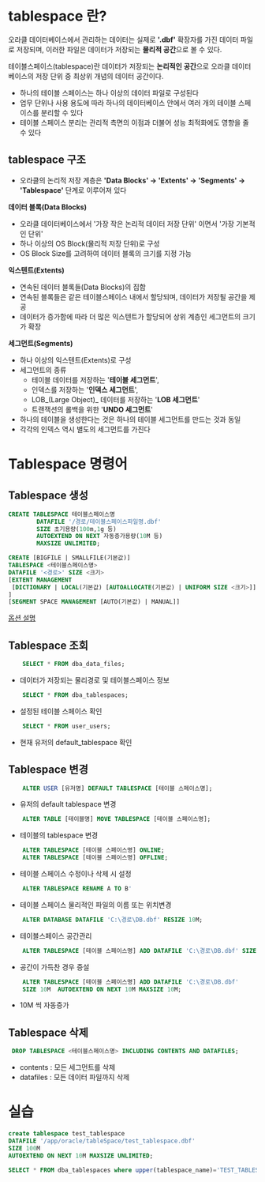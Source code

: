 # tablespace 란?

오라클 데이터베이스에서 관리하는 데이터는 실제로 **'.dbf'** 확장자를 가진 데이터 파일로 저장되며, 이러한 파일은 데이터가 저장되는 **물리적 공간**으로 볼 수 있다.

테이블스페이스(tablespace)란 데이터가 저장되는 **논리적인 공간**으로 오라클 데이터베이스의 저장 단위 중 최상위 개념의 데이터 공간이다.

- 하나의 테이블 스페이스는 하나 이상의 데이터 파일로 구성된다
- 업무 단위나 사용 용도에 따라 하나의 데이터베이스 안에서 여러 개의 테이블 스페이스를 분리할 수 있다
- 테이블 스페이스 분리는 관리적 측면의 이점과 더불어 성능 최적화에도 영향을 줄 수 있다

## tablespace 구조

- 오라클의 논리적 저장 계층은 **'Data Blocks' -> 'Extents' -> 'Segments' -> 'Tablespace'** 단계로 이루어져 있다

**데이터 블록(Data Blocks)**
- 오라클 데이터베이스에서 '가장 작은 논리적 데이터 저장 단위' 이면서 '가장 기본적인 단위'
- 하나 이상의 OS Block(물리적 저장 단위)로 구성
- OS Block Size를 고려하여 데이터 블록의 크기를 지정 가능

**익스텐트(Extents)**
- 연속된 데이터 블록들(Data Blocks)의 집합
- 연속된 블록들은 같은 테이블스페이스 내에서 할당되며, 데이터가 저장될 공간을 제공
- 데이터가 증가함에 따라 더 많은 익스텐트가 할당되어 상위 계층인 세그먼트의 크기가 확장

**세그먼트(Segments)**
- 하나 이상의 익스텐트(Extents)로 구성
- 세그먼트의 종류
	- 테이블 데이터를 저장하는 '**테이블 세그먼트**', 
	- 인덱스를 저장하는 '**인덱스 세그먼트**',
	- LOB_(Large Object)_ 데이터를 저장하는 '**LOB 세그먼트**'
	- 트랜잭션의 롤백을 위한 '**UNDO 세그먼트**'
- 하나의 테이블을 생성한다는 것은 하나의 테이블 세그먼트를 만드는 것과 동일
- 각각의 인덱스 역시 별도의 세그먼트를 가진다

# Tablespace 명령어

## Tablespace 생성

```sql
CREATE TABLESPACE 테이블스페이스명
        DATAFILE '/경로/테이블스페이스파일명.dbf'
        SIZE 초기용량(100m,1g 등)
        AUTOEXTEND ON NEXT 자동증가용량(10M 등)
        MAXSIZE UNLIMITED;
```

```sql
CREATE [BIGFILE | SMALLFILE(기본값)] 
TABLESPACE <테이블스페이스명> 
DATAFILE '<경로>' SIZE <크기> 
[EXTENT MANAGEMENT 
 [DICTIONARY | LOCAL(기본값) [AUTOALLOCATE(기본값) | UNIFORM SIZE <크기>]] 
] 
[SEGMENT SPACE MANAGEMENT [AUTO(기본값) | MANUAL]]
```
[옵션 설명](<Tablespace 옵션 설명.md>)
## Tablespace 조회
```sql
    SELECT * FROM dba_data_files;  
```
- 데이터가 저장되는 물리경로 및 테이블스페이스 정보

```sql
    SELECT * FROM dba_tablespaces;  
```
- 설정된 테이블 스페이스 확인

```sql
    SELECT * FROM user_users; 
```
- 현재 유저의 default_tablespace 확인

## Tablespace 변경

```sql
    ALTER USER [유저명] DEFAULT TABLESPACE [테이블 스페이스명]; 
```
- 유저의 default tablespace 변경

```sql
    ALTER TABLE [테이블명] MOVE TABLESPACE [테이블 스페이스명]; 
```
- 테이블의 tablespace 변경

```sql
    ALTER TABLESPACE [테이블 스페이스명] ONLINE; 
    ALTER TABLESPACE [테이블 스페이스명] OFFLINE; 
```
- 테이블 스페이스 수정이나 삭제 시 설정

```sql
    ALTER TABLESPACE RENAME A TO B'
```
- 테이블 스페이스 물리적인 파일의 이름 또는 위치변경 

```sql
    ALTER DATABASE DATAFILE 'C:\경로\DB.dbf' RESIZE 10M; 
```
- 테이블스페이스 공간관리

```sql
    ALTER TABLESPACE [테이블 스페이스명] ADD DATAFILE 'C:\경로\DB.dbf' SIZE 10M; 
```
- 공간이 가득찬 경우 증설

```sql
    ALTER TABLESPACE [테이블 스페이스명] ADD DATAFILE 'C:\경로\DB.dbf' 
    SIZE 10M  AUTOEXTEND ON NEXT 10M MAXSIZE 10M; 
```
- 10M 씩 자동증가

## Tablespace 삭제
```sql
 DROP TABLESPACE <테이블스페이스명> INCLUDING CONTENTS AND DATAFILES;
```
- contents : 모든 세그먼트를 삭제
- datafiles : 모든 데이터 파일까지 삭제


# 실습
```sql
create tablespace test_tablespace
DATAFILE '/app/oracle/tableSpace/test_tablespace.dbf' 
SIZE 100M 
AUTOEXTEND ON NEXT 10M MAXSIZE UNLIMITED;
```

```sql
SELECT * FROM dba_tablespaces where upper(tablespace_name)='TEST_TABLESPACE';
```
